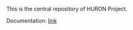 This is the central repository of HURON Project.

Documentation: [link](doxygen_cxx/html/index.html)
